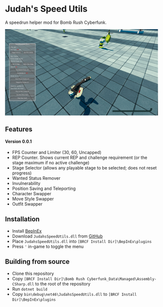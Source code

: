 # Judah's Speed Utils

A speedrun helper mod for Bomb Rush Cyberfunk.

![Screenshot](screenshot.jpg)

## Features

#### Version 0.0.1

- FPS Counter and Limiter (30, 60, Uncapped)
- REP Counter. Shows current REP and challenge requirement (or the stage maximum if no active challenge)
- Stage Selector (allows any playable stage to be selected; does not reset progress)
- Wanted Status Remover
- Invulnerability
- Position Saving and Teleporting
- Character Swapper
- Move Style Swapper
- Outfit Swapper

## Installation

- Install [BepInEx](https://docs.bepinex.dev/articles/user_guide/installation/index.html#installing-bepinex-1)
- Download `JudahsSpeedUtils.dll` from [GitHub](https://github.com/judah-caruso/SpeedUtils/releases)
- Place `JudahsSpeedUtils.dll` into `[BRCF Install Dir]\BepInEx\plugins`
- Press `'` in-game to toggle the menu

## Building from source
- Clone this repository
- Copy `[BRCF Install Dir]\Bomb Rush Cyberfunk_Data\Managed\Assembly-CSharp.dll` to the root of the repository
- Run `dotnet build`
- Copy `bin\debug\net46\JudahsSpeedUtils.dll` to `[BRCF Install Dir]\BepInEx\plugins`